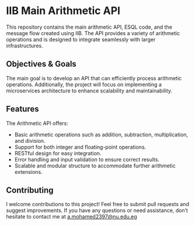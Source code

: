 # IIB Main Arithmetic API 

This repository contains the main arithmetic API, ESQL code, and the message flow created using IIB. The API provides a variety of arithmetic operations and is designed to integrate seamlessly with larger infrastructures.

## Objectives & Goals
The main goal is to develop an API that can efficiently process arithmetic operations. Additionally, the project will focus on implementing a microservices architecture to enhance scalability and maintainability.


## Features
The Arithmetic API offers:
- Basic arithmetic operations such as addition, subtraction, multiplication, and division.
- Support for both integer and floating-point operations.
- RESTful design for easy integration.
- Error handling and input validation to ensure correct results.
- Scalable and modular structure to accommodate further arithmetic extensions.

## Contributing
I welcome contributions to this project! Feel free to submit pull requests and suggest improvements. If you have any questions or need assistance, don’t hesitate to contact me at a.mohamed2397@nu.edu.eg

